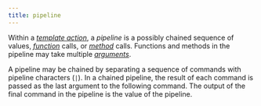 ```yaml
---
title: pipeline
---
```


Within a [_template action_](g), a _pipeline_ is a possibly chained sequence of values, [_function_](g) calls, or [_method_](g) calls. Functions and methods in the pipeline may take multiple [_arguments_](g).

  A pipeline may be chained by separating a sequence of commands with pipeline characters (`|`). In a chained pipeline, the result of each command is passed as the last argument to the following command. The output of the final command in the pipeline is the value of the pipeline.
